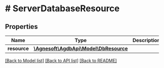 # # ServerDatabaseResource

## Properties

Name | Type | Description | Notes
------------ | ------------- | ------------- | -------------
**resource** | [**\Agnesoft\AgdbApi\Model\DbResource**](DbResource.md) |  |

[[Back to Model list]](../../README.md#models) [[Back to API list]](../../README.md#endpoints) [[Back to README]](../../README.md)
